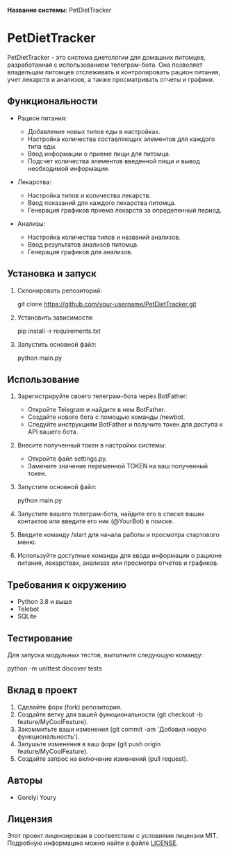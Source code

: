 **Название системы**: PetDietTracker

# PetDietTracker

PetDietTracker - это система диетологии для домашних питомцев, разработанная с использованием телеграм-бота. Она позволяет владельцам питомцев отслеживать и контролировать рацион питания, учет лекарств и анализов, а также просматривать отчеты и графики.

## Функциональности

- Рацион питания:
  - Добавление новых типов еды в настройках.
  - Настройка количества составляющих элементов для каждого типа еды.
  - Ввод информации о приеме пищи для питомца.
  - Подсчет количества элементов введенной пищи и вывод необходимой информации.

- Лекарства:
  - Настройка типов и количества лекарств.
  - Ввод показаний для каждого лекарства питомца.
  - Генерация графиков приема лекарств за определенный период.

- Анализы:
  - Настройка количества типов и названий анализов.
  - Ввод результатов анализов питомца.
  - Генерация графиков для анализов.

## Установка и запуск

1. Склонировать репозиторий:

   git clone https://github.com/your-username/PetDietTracker.git

2. Установить зависимости:

   pip install -r requirements.txt

3. Запустить основной файл:

   python main.py

## Использование

1. Зарегистрируйте своего телеграм-бота через BotFather:
   - Откройте Telegram и найдите в нем BotFather.
   - Создайте нового бота с помощью команды /newbot.
   - Следуйте инструкциям BotFather и получите токен для доступа к API вашего бота.

2. Внесите полученный токен в настройки системы:
   - Откройте файл settings.py.
   - Замените значение переменной TOKEN на ваш полученный токен.

3. Запустите основной файл:

   python main.py

4. Запустите вашего телеграм-бота, найдите его в списке ваших контактов или введите его ник (@YourBot) в поиске.
5. Введите команду /start для начала работы и просмотра стартового меню.
6. Используйте доступные команды для ввода информации о рационе питания, лекарствах, анализах или просмотра отчетов и графиков.


## Требования к окружению

- Python 3.8 и выше
- Telebot
- SQLite

## Тестирование

Для запуска модульных тестов, выполните следующую команду:

python -m unittest discover tests

## Вклад в проект

1. Сделайте форк (fork) репозитория.
2. Создайте ветку для вашей функциональности (git checkout -b feature/MyCoolFeature).
3. Закоммитьте ваши изменения (git commit -am 'Добавил новую функциональность').
4. Запушьте изменения в ваш форк (git push origin feature/MyCoolFeature).
5. Создайте запрос на включение изменений (pull request).

## Авторы

- Gorelyi Youry

## Лицензия
Этот проект лицензирован в соответствии с условиями лицензии MIT. Подробную информацию можно найти в файле [LICENSE](LICENSE).
